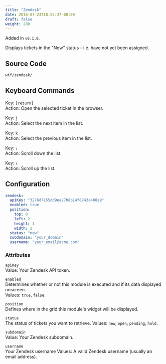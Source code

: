 ```yaml
---
title: "Zendesk"
date: 2018-07-23T18:55:37-08:00
draft: false
weight: 280
---
```


Added in `v0.1.0`.

Displays tickets in the "New" status - i.e. have not yet been assigned.

## Source Code

```bash
wtf/zendesk/
```

## Keyboard Commands

<span class="caption">Key:</span> `[return]` <br />
<span class="caption">Action:</span> Open the selected ticket in the browser.

<span class="caption">Key:</span> `j` <br />
<span class="caption">Action:</span> Select the next item in the list.

<span class="caption">Key:</span> `k` <br />
<span class="caption">Action:</span> Select the previous item in the list.

<span class="caption">Key:</span> `↓` <br />
<span class="caption">Action:</span> Scroll down the list.

<span class="caption">Key:</span> `↑` <br />
<span class="caption">Action:</span> Scroll up the list.

## Configuration

```yaml
zendesk:
  apiKey: "3276d7155dd9ee27b8b14f8743a408a9"
  enabled: true
  position:
    top: 0
    left: 2
    height: 1
    width: 1
  status: "new"
  subdomain: "your_domain"
  username: "your_email@acme.com"
```

### Attributes

`apiKey` <br />
Value: Your Zendesk API token.

`enabled` <br />
Determines whether or not this module is executed and if its data displayed onscreen. <br />
Values: `true`, `false`.

`position` <br />
Defines where in the grid this module's widget will be displayed. <br />

`status` <br />
The status of tickets you want to retrieve.
Values: `new`, `open`, `pending`, `hold`.

`subdomain` <br />
Value: Your Zendesk subdomain.

`username` <br />
Your Zendesk username
Values: A valid Zendesk username (usually an email address).

